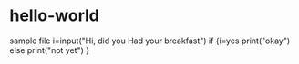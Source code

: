# hello-world
sample file
i=input("Hi, did you Had your breakfast")
if
{i=yes
print("okay")
else
print("not yet")
}
